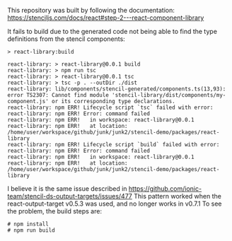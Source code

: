 This repository was built by following the documentation: https://stenciljs.com/docs/react#step-2---react-component-library

It fails to build due to the generated code not being able to find the type definitions from the stencil components:
```
> react-library:build

react-library: > react-library@0.0.1 build
react-library: > npm run tsc
react-library: > react-library@0.0.1 tsc
react-library: > tsc -p . --outDir ./dist
react-library: lib/components/stencil-generated/components.ts(13,93): error TS2307: Cannot find module 'stencil-library/dist/components/my-component.js' or its corresponding type declarations.
react-library: npm ERR! Lifecycle script `tsc` failed with error: 
react-library: npm ERR! Error: command failed 
react-library: npm ERR!   in workspace: react-library@0.0.1 
react-library: npm ERR!   at location: /home/user/workspace/github/junk/junk2/stencil-demo/packages/react-library 
react-library: npm ERR! Lifecycle script `build` failed with error: 
react-library: npm ERR! Error: command failed 
react-library: npm ERR!   in workspace: react-library@0.0.1 
react-library: npm ERR!   at location: /home/user/workspace/github/junk/junk2/stencil-demo/packages/react-library 
```
I believe it is the same issue described in https://github.com/ionic-team/stencil-ds-output-targets/issues/477
This pattern worked when the react-output-target v0.5.3 was used, and no longer works in v0.7.1
To see the problem, the build steps are:
```
# npm install
# npm run build
```
